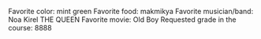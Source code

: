 Favorite color: mint green 
Favorite food: makmikya
Favorite musician/band: Noa Kirel THE QUEEN 
Favorite movie: Old Boy
Requested grade in the course: 8888
